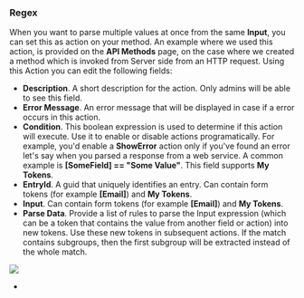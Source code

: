 ### Regex

When you want to parse multiple values at once from the same **Input**, you can set this as action on your method. An example where we used this action, is provided on the **API Methods** page, on the case where we created a method which is invoked from Server side from an HTTP request. Using this Action you can edit the following fields:

* **Description**. A short description for the action. Only admins will be able to see this field.
* **Error Message**. An error message that will be displayed in case if a error occurs in this action.
* **Condition**. This boolean expression is used to determine if this action will execute. Use it to enable or disable actions programatically. For example, you'd enable a **ShowError** action only if you've found an error let's say when you parsed a response from a web service. A common example is **\[SomeField\] == "Some Value"**. This field supports **My Tokens**. 
* **EntryId**. A guid that uniquely identifies an entry. Can contain form tokens \(for example **\[Email\]**\) and **My Tokens**.
* **Input**. Can contain form tokens \(for example **\[Email\]**\) and **My Tokens**.
* **Parse Data**. Provide a list of rules to parse the Input expression \(which can be a token that contains the value from another field or action\) into new tokens. Use these new tokens in subsequent actions. If the match contains subgroups, then the first subgroup will be extracted instead of the whole match.

![](http://static.dnnsharp.com/documentation/Regex.png)

* 


